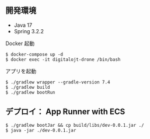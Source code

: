 # 

## 開発環境

- Java 17
- Spring 3.2.2


Docker 起動

```
$ docker-compose up -d
$ docker exec -it digitalojt-drone /bin/bash
```

アプリを起動


```
$ ./gradlew wrapper --gradle-version 7.4
$ ./gradlew build
$ ./gradlew bootRun
```

## デプロイ： App Runner with ECS
```
$ ./gradlew bootJar && cp build/libs/dev-0.0.1.jar ./
$ java -jar ./dev-0.0.1.jar
```
